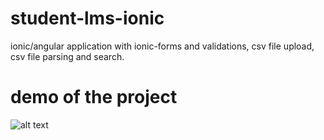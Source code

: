 # student-lms-ionic
ionic/angular application with ionic-forms and validations, csv file upload, csv file parsing and search. 
# demo of the project
![alt text](https://github.com/meullah/student-lms-ionic/blob/main/demo-ionic.gif)
